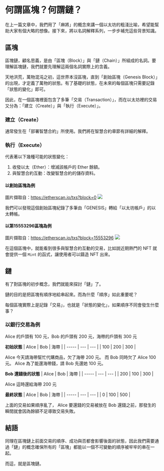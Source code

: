 # 何謂區塊？何謂鏈？

在上一篇文章中，我們用了「麻將」的概念來講一個以太坊的粗淺比喻，希望能幫助大家有個大略的想像。接下來，將以名詞解釋系列，一步步補充這些背景知識。

## 區塊

區塊鏈，顧名思義，是由「區塊（Block）」與「鏈（Chain）」所組成的名詞。要理解區塊鏈，我們就要先理解這兩個名詞實際上的含義。

天地洪荒，萬物混沌之初，這世界本沒區塊，直到「創始區塊（Genesis Block）」的出現，才定義了萬物的狀態。有了基礎的狀態，在未來的每個區塊只需要記錄「狀態的變化」即可。

因此，在一個區塊裡面包含了多筆「交易（Transaction）」，而在以太坊裡的交易又分為：「建立（Create）」與「執行（Execute）」。

### 建立（Create）

通常發生在「部署智慧合約」所使用。我們將在智慧合約章節有詳細的解釋。

### 執行（Execute）

代表著以下幾種可能的狀態變化：

1. 收發以太（Ether）：增減該帳戶的 Ether 餘額。
2. 與智慧合約互動：改變智慧合約的儲存資料。

#### 以創始區塊為例

圖片擷取自：https://etherscan.io/txs?block=0
![](https://i.imgur.com/YeqBlMJ.png)

我們可以發現這個創始區塊紀錄了多筆由「GENESIS」轉給「以太坊帳戶」的以太轉帳。

#### 以第15553296區塊為例

圖片擷取自：https://etherscan.io/txs?block=15553296
![](https://i.imgur.com/nerGTfY.png)

在這個區塊中，就能看到很多與智慧合約互動的交易，比如說近期熱門的 NFT 就會提供一個 `Mint` 的函式，讓使用者可以鑄造 NFT 出來。

## 鏈

有了對區塊的初步概念，我們就能來探討「鏈」了。

鏈的目的是把區塊有順序地給串起來。而為什麼「順序」如此重要呢？

每個區塊實際上是記錄「交易」，也就是「狀態的變化」，如果順序不同會發生什麼事？

### 以銀行交易為例

Alice 的戶頭有 100 元，Bob 的戶頭有 200 元，海帶的戶頭有 300 元

**初始狀態**
| Alice | Bob | 海帶 |
| ----- | --- | ---  |
| 100   | 200 | 300  |

Alice 今天請海帶幫忙代購商品，欠了海帶 200 元。
而 Bob 同時欠了 Alice 100 元。
Alice 為了能還海帶錢，請 Bob 先還她 100 元。

**Bob 還錢後的狀態**
| Alice | Bob | 海帶 |
| ----- | --- | ---  |
| 200   | 100 | 300  |

Alice 這時還給海帶 200 元

**最終狀態**
| Alice | Bob | 海帶 |
| ----- | --- | ---  |
| 0     | 100 | 500  |

上面的交易如果順序亂了， Alice 要還錢的交易被放在 Bob 還錢之前，那發生的瞬間就會因為餘額不足導致交易失敗。

## 結語

同理在區塊鏈上前面交易的順序、成功與否都會影響後面的狀態，因此我們需要通過「鏈」的概念確保所有的「區塊」都能以一個不可變動的順序被牢牢的串在一起。

而這，就是區塊鏈。
